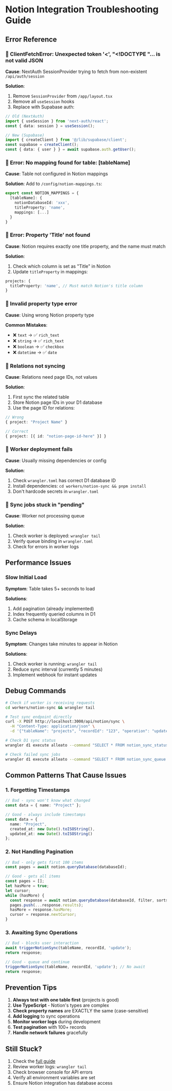 # Notion Integration Troubleshooting Guide

## Error Reference

### 🔴 ClientFetchError: Unexpected token '<', "<!DOCTYPE "... is not valid JSON

**Cause**: NextAuth SessionProvider trying to fetch from non-existent `/api/auth/session`

**Solution**:
1. Remove `SessionProvider` from `/app/layout.tsx`
2. Remove all `useSession` hooks
3. Replace with Supabase auth:
```typescript
// Old (NextAuth)
import { useSession } from 'next-auth/react';
const { data: session } = useSession();

// New (Supabase)
import { createClient } from '@/lib/supabase/client';
const supabase = createClient();
const { data: { user } } = await supabase.auth.getUser();
```

### 🔴 Error: No mapping found for table: [tableName]

**Cause**: Table not configured in Notion mappings

**Solution**: Add to `/config/notion-mappings.ts`:
```typescript
export const NOTION_MAPPINGS = {
  [tableName]: {
    notionDatabaseId: 'xxx',
    titleProperty: 'name',
    mappings: [...]
  }
}
```

### 🔴 Error: Property 'Title' not found

**Cause**: Notion requires exactly one title property, and the name must match

**Solution**:
1. Check which column is set as "Title" in Notion
2. Update `titleProperty` in mappings:
```typescript
projects: {
  titleProperty: 'name', // Must match Notion's title column
}
```

### 🔴 Invalid property type error

**Cause**: Using wrong Notion property type

**Common Mistakes**:
- ❌ `text` → ✅ `rich_text`
- ❌ `string` → ✅ `rich_text`
- ❌ `boolean` → ✅ `checkbox`
- ❌ `datetime` → ✅ `date`

### 🔴 Relations not syncing

**Cause**: Relations need page IDs, not values

**Solution**:
1. First sync the related table
2. Store Notion page IDs in your D1 database
3. Use the page ID for relations:
```typescript
// Wrong
{ project: "Project Name" }

// Correct
{ project: [{ id: "notion-page-id-here" }] }
```

### 🔴 Worker deployment fails

**Cause**: Usually missing dependencies or config

**Solution**:
1. Check `wrangler.toml` has correct D1 database ID
2. Install dependencies: `cd workers/notion-sync && pnpm install`
3. Don't hardcode secrets in `wrangler.toml`

### 🔴 Sync jobs stuck in "pending"

**Cause**: Worker not processing queue

**Solution**:
1. Check worker is deployed: `wrangler tail`
2. Verify queue binding in `wrangler.toml`
3. Check for errors in worker logs

## Performance Issues

### Slow Initial Load

**Symptom**: Table takes 5+ seconds to load

**Solutions**:
1. Add pagination (already implemented)
2. Index frequently queried columns in D1
3. Cache schema in localStorage

### Sync Delays

**Symptom**: Changes take minutes to appear in Notion

**Solutions**:
1. Check worker is running: `wrangler tail`
2. Reduce sync interval (currently 5 minutes)
3. Implement webhook for instant updates

## Debug Commands

```bash
# Check if worker is receiving requests
cd workers/notion-sync && wrangler tail

# Test sync endpoint directly
curl -X POST http://localhost:3000/api/notion/sync \
  -H "Content-Type: application/json" \
  -d '{"tableName": "projects", "recordId": "123", "operation": "update"}'

# Check D1 sync status
wrangler d1 execute alleato --command "SELECT * FROM notion_sync_status"

# Check failed sync jobs
wrangler d1 execute alleato --command "SELECT * FROM notion_sync_queue WHERE status = 'failed'"
```

## Common Patterns That Cause Issues

### 1. Forgetting Timestamps
```typescript
// Bad - sync won't know what changed
const data = { name: "Project" };

// Good - always include timestamps
const data = {
  name: "Project",
  created_at: new Date().toISOString(),
  updated_at: new Date().toISOString()
};
```

### 2. Not Handling Pagination
```typescript
// Bad - only gets first 100 items
const pages = await notion.queryDatabase(databaseId);

// Good - gets all items
const pages = [];
let hasMore = true;
let cursor;
while (hasMore) {
  const response = await notion.queryDatabase(databaseId, filter, sorts, cursor);
  pages.push(...response.results);
  hasMore = response.hasMore;
  cursor = response.nextCursor;
}
```

### 3. Awaiting Sync Operations
```typescript
// Bad - blocks user interaction
await triggerNotionSync(tableName, recordId, 'update');
return response;

// Good - queue and continue
triggerNotionSync(tableName, recordId, 'update'); // No await
return response;
```

## Prevention Tips

1. **Always test with one table first** (projects is good)
2. **Use TypeScript** - Notion's types are complex
3. **Check property names** are EXACTLY the same (case-sensitive)
4. **Add logging** to sync operations
5. **Monitor worker logs** during development
6. **Test pagination** with 100+ records
7. **Handle network failures** gracefully

## Still Stuck?

1. Check the [full guide](./NOTION_INTEGRATION_GUIDE.md)
2. Review worker logs: `wrangler tail`
3. Check browser console for API errors
4. Verify all environment variables are set
5. Ensure Notion integration has database access